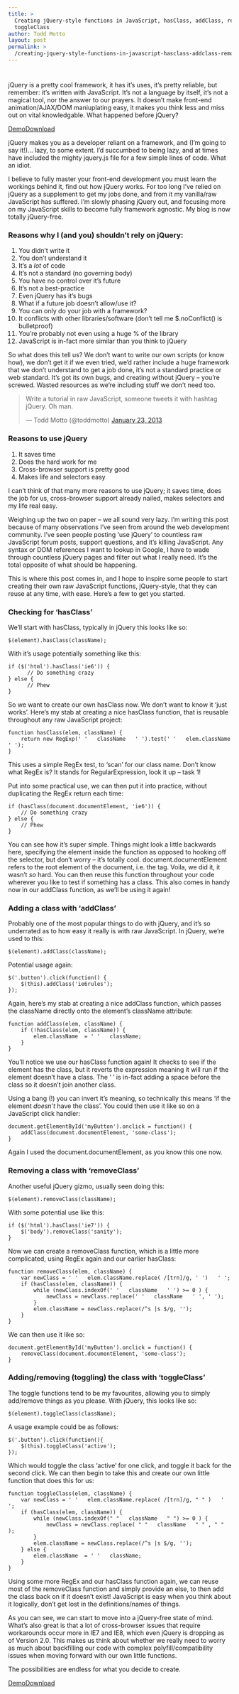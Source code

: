 ```yaml
---
title: >
  Creating jQuery-style functions in JavaScript, hasClass, addClass, removeClass,
  toggleClass
author: Todd Motto
layout: post
permalink: >
  /creating-jquery-style-functions-in-javascript-hasclass-addclass-removeclass-toggleclass
---
```

# 

jQuery is a pretty cool framework, it has it’s uses, it’s pretty reliable, but remember: it’s written with JavaScript. It’s not a language by itself, it’s not a magical tool, nor the answer to our prayers. It doesn’t make front-end animation/AJAX/DOM maniuplating easy, it makes you think less and miss out on vital knowledgable. What happened before jQuery?

[Demo][1][Download][2]

jQuery makes you as a developer reliant on a framework, and (I’m going to say it!)… lazy, to some extent. I’d succumbed to being lazy, and at times have included the mighty jquery.js file for a few simple lines of code. What an idiot.

 [1]: //toddmotto.com/labs/reusable-js
 [2]: //toddmotto.com/zipball.php?file=reusable-js

I believe to fully master your front-end development you must learn the workings behind it, find out how jQuery works. For too long I’ve relied on jQuery as a supplement to get my jobs done, and from it my vanilla/raw JavaScript has suffered. I’m slowly phasing jQuery out, and focusing more on my JavaScript skills to become fully framework agnostic. My blog is now totally jQuery-free.

### Reasons why I (and you) shouldn’t rely on jQuery:

1.  You didn’t write it
2.  You don’t understand it
3.  It’s a *lot* of code
4.  It’s not a standard (no governing body)
5.  You have no control over it’s future
6.  It’s not a best-practice
7.  Even jQuery has it’s bugs
8.  What if a future job doesn’t allow/use it?
9.  You can only do your job with a framework?
10. It conflicts with other libraries/software (don’t tell me $.noConflict() is bulletproof)
11. You’re probably not even using a huge % of the library
12. JavaScript is in-fact more similar than you think to jQuery

So what does this tell us? We don’t want to write our own scripts (or know how), we don’t get it if we even tried, we’d rather include a huge framework that we don’t understand to get a job done, it’s not a standard practice or web standard. It’s got its own bugs, and creating without jQuery – you’re screwed. Wasted resources as we’re including stuff we don’t need too.

> Write a tutorial in raw JavaScript, someone tweets it with hashtag jQuery. Oh man.
> 
> — Todd Motto (@toddmotto) [January 23, 2013][3]

 [3]: //twitter.com/toddmotto/status/294030356619870208



### Reasons to use jQuery

1.  It saves time
2.  Does the hard work for me
3.  Cross-browser support is pretty good
4.  Makes life and selectors easy

I can’t think of that many more reasons to use jQuery; it saves time, does the job for us, cross-browser support already nailed, makes selectors and my life real easy.

Weighing up the two on paper – we all sound very lazy. I’m writing this post because of many observations I’ve seen from around the web development community. I’ve seen people posting ‘use jQuery’ to countless raw JavaScript forum posts, support questions, and it’s killing JavaScript. Any syntax or DOM references I want to lookup in Google, I have to wade through countless jQuery pages and filter out what I really need. It’s the total opposite of what should be happening.

This is where this post comes in, and I hope to inspire some people to start creating their own raw JavaScript functions, jQuery-style, that they can reuse at any time, with ease. Here’s a few to get you started.

### Checking for ‘hasClass’

We’ll start with hasClass, typically in jQuery this looks like so:

    $(element).hasClass(className);

With it’s usage potentially something like this:

    if ($('html').hasClass('ie6')) {
          // Do something crazy
    } else {
          // Phew
    }

So we want to create our own hasClass now. We don’t want to know it ‘just works’. Here’s my stab at creating a nice hasClass function, that is reusable throughout any raw JavaScript project:

    function hasClass(elem, className) {
    	return new RegExp(' '   className   ' ').test(' '   elem.className   ' ');
    }

This uses a simple RegEx test, to ‘scan’ for our class name. Don’t know what RegEx is? It stands for RegularExpression, look it up – task 1!

Put into some practical use, we can then put it into practice, without duplicating the RegEx return each time:

    if (hasClass(document.documentElement, 'ie6')) {
    	// Do something crazy
    } else {
    	// Phew
    }

You can see how it’s super simple. Things might look a little backwards here, specifying the element inside the function as opposed to hooking off the selector, but don’t worry – it’s totally cool. document.documentElement refers to the root element of the document, i.e. the  tag. Voila, we did it, it wasn’t *so* hard. You can then reuse this function throughout your code wherever you like to test if something has a class. This also comes in handy now in our addClass function, as we’ll be using it again!

### Adding a class with ‘addClass’

Probably one of the most popular things to do with jQuery, and it’s so underrated as to how easy it really is with raw JavaScript. In jQuery, we’re used to this:

    $(element).addClass(className);

Potential usage again:

    $('.button').click(function() {
    	$(this).addClass('ie6rules');
    });

Again, here’s my stab at creating a nice addClass function, which passes the className directly onto the element’s className attribute:

    function addClass(elem, className) {
    	if (!hasClass(elem, className)) {
    		elem.className  = ' '   className;
    	}
    }

You’ll notice we use our hasClass function again! It checks to see if the element has the class, but it reverts the expression meaning it will run if the element doesn’t have a class. The ‘ ‘ is in-fact adding a space before the class so it doesn’t join another class.

Using a bang (!) you can invert it’s meaning, so technically this means ‘if the element *doesn’t* have the class’. You could then use it like so on a JavaScript click handler:

    document.getElementById('myButton').onclick = function() {
    	addClass(document.documentElement, 'some-class');
    }

Again I used the document.documentElement, as you know this one now.

### Removing a class with ‘removeClass’

Another useful jQuery gizmo, usually seen doing this:

    $(element).removeClass(className);

With some potential use like this:

    if ($('html').hasClass('ie7')) {
    	$('body').removeClass('sanity');
    }

Now we can create a removeClass function, which is a little more complicated, using RegEx again and our earlier hasClass:

    function removeClass(elem, className) {
    	var newClass = ' '   elem.className.replace( /[trn]/g, ' ')   ' ';
    	if (hasClass(elem, className)) {
            while (newClass.indexOf(' '   className   ' ') >= 0 ) {
                newClass = newClass.replace(' '   className   ' ', ' ');
            }
            elem.className = newClass.replace(/^s |s $/g, '');
        }
    }

We can then use it like so:

    document.getElementById('myButton').onclick = function() {
    	removeClass(document.documentElement, 'some-class');
    }

### Adding/removing (toggling) the class with ‘toggleClass’

The toggle functions tend to be my favourites, allowing you to simply add/remove things as you please. With jQuery, this looks like so:

    $(element).toggleClass(className);

A usage example could be as follows:

    $('.button').click(function(){
    	$(this).toggleClass('active');
    });

Which would toggle the class ‘active’ for one click, and toggle it back for the second click. We can then begin to take this and create our own little function that does this for us:

    function toggleClass(elem, className) {
    	var newClass = ' '   elem.className.replace( /[trn]/g, " " )   ' ';
        if (hasClass(elem, className)) {
            while (newClass.indexOf(" "   className   " ") >= 0 ) {
                newClass = newClass.replace( " "   className   " " , " " );
            }
            elem.className = newClass.replace(/^s |s $/g, '');
        } else {
            elem.className  = ' '   className;
        }
    }

Using some more RegEx and our hasClass function again, we can reuse most of the removeClass function and simply provide an else, to then add the class back on if it doesn’t exist! JavaScript is easy when you think about it logically, don’t get lost in the definitions/names of things.

As you can see, we can start to move into a jQuery-free state of mind. What’s also great is that a lot of cross-browser issues that require workarounds occur more in IE7 and IE8, which even jQuery is dropping as of Version 2.0. This makes us think about whether we really need to worry as much about backfilling our code with complex polyfill/compatibility issues when moving forward with our own little functions.

The possibilities are endless for what you decide to create.

[Demo][1][Download][2]